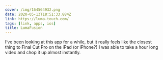 ```yaml
---
cover: /img/164564932.png
date: 2020-05-13T18:51:33.884Z
link: https://luma-touch.com/
tags: [link, apps, ios]
title: LumaFusion
---
```


I’ve been looking at this app for a while, but it really feels like the closest thing to Final Cut Pro on the iPad (or iPhone?) I was able to take a hour long video and chop it up almost instantly.
